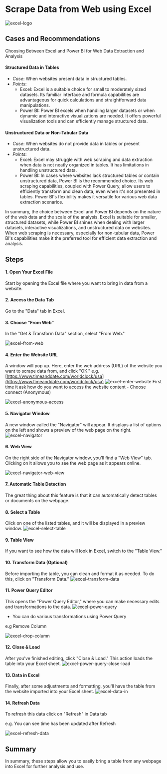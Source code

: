 # Scrape Data from Web using Excel

![excel-logo](../img/scrape-excel/excel-logo.png)
## **Cases and Recommendations**
Choosing Between Excel and Power BI for Web Data Extraction and Analysis

#### Structured Data in Tables
  - *Case*: When websites present data in structured tables.
  - *Points*:
    - Excel: Excel is a suitable choice for small to moderately sized datasets. Its familiar interface and formula capabilities are advantageous for quick calculations and straightforward data manipulations.
    - Power BI: Power BI excels when handling larger datasets or when dynamic and interactive visualizations are needed. It offers powerful visualization tools and can efficiently manage structured data.

#### Unstructured Data or Non-Tabular Data
  - *Case*: When websites do not provide data in tables or present unstructured data.
  - *Points*:
    - Excel: Excel may struggle with web scraping and data extraction when data is not neatly organized in tables. It has limitations in handling unstructured data.
    - Power BI: In cases where websites lack structured tables or contain unstructured data, Power BI is the recommended choice. Its web scraping capabilities, coupled with Power Query, allow users to efficiently transform and clean data, even when it's not presented in tables. Power BI's flexibility makes it versatile for various web data extraction scenarios.

In summary, the choice between Excel and Power BI depends on the nature of the web data and the scale of the analysis. Excel is suitable for smaller, structured datasets, while Power BI shines when dealing with larger datasets, interactive visualizations, and unstructured data on websites. When web scraping is necessary, especially for non-tabular data, Power BI's capabilities make it the preferred tool for efficient data extraction and analysis.

## Steps
#### 1. Open Your Excel File 
Start by opening the Excel file where you want to bring in data from a website.

#### 2. Access the Data Tab
Go to the "Data" tab in Excel.

#### 3. Choose "From Web"
In the "Get & Transform Data" section, select "From Web."

![excel-from-web](../img/scrape-excel/excel-from-web.png)

#### 4. Enter the Website URL
A window will pop up. Here, enter the web address (URL) of the website you want to scrape data from, and click "OK." 
e.g.[https://www.timeanddate.com/worldclock/usa](https://www.timeanddate.com/worldclock/usa)
![excel-enter-website](../img/scrape-excel/excel-enter-website.png)
First time it ask how do you want to access the website content - Choose connect (Anonymous)

![excel-anonymous-access](../img/scrape-powerbi/powerbi-anonymous-access.png)
#### 5. Navigator Window
A new window called the "Navigator" will appear. It displays a list of options on the left and shows a preview of the web page on the right.
![excel-navigator](../img/scrape-excel/excel-navigator.png)

#### 6. Web View
On the right side of the Navigator window, you'll find a "Web View" tab. Clicking on it allows you to see the web page as it appears online.

![excel-navigator-web-view](../img/scrape-excel/excel-navigator-web-view.png)

#### 7. Automatic Table Detection
The great thing about this feature is that it can automatically detect tables or documents on the webpage.

#### 8. Select a Table
Click on one of the listed tables, and it will be displayed in a preview window.
![excel-select-table](../img/scrape-excel/excel-select-table.png)

#### 9. Table View
If you want to see how the data will look in Excel, switch to the "Table View."

#### 10. Transform Data (Optional)
Before importing the table, you can clean and format it as needed. To do this, click on "Transform Data."
![excel-transform-data](../img/scrape-excel/excel-transform-data.png)

#### 11. Power Query Editor 
This opens the "Power Query Editor," where you can make necessary edits and transformations to the data.
![excel-power-query](../img/scrape-excel/excel-power-query.png)
- You can do various transformations using Power Query 

e.g Remove Column

![excel-drop-column](../img/scrape-excel/excel-drop-column.png)
#### 12. Close & Load
After you've finished editing, click "Close & Load." This action loads the table into your Excel sheet.
![excel-power-query-close-load](../img/scrape-excel/excel-power-query-close-load.png)
#### 13. Data in Excel
Finally, after some adjustments and formatting, you'll have the table from the website imported into your Excel sheet.
![excel-data-in](../img/scrape-excel/excel-data-in-excel.png)
#### 14. Refresh Data 
To refresh this data click on "Refresh" in Data tab

e.g. You can see time has been updated after Refresh

![excel-refresh-data](../img/scrape-excel/excel-refresh-data.png)

## Summary
In summary, these steps allow you to easily bring a table from any webpage into Excel for further analysis and use.
